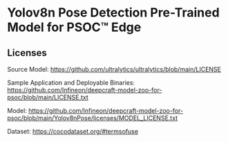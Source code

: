 # Yolov8n Pose Detection Pre-Trained Model for PSOC™ Edge

## Licenses

Source Model: https://github.com/ultralytics/ultralytics/blob/main/LICENSE

Sample Application and Deployable Binaries: https://github.com/Infineon/deepcraft-model-zoo-for-psoc/blob/main/LICENSE.txt

Model: https://github.com/Infineon/deepcraft-model-zoo-for-psoc/blob/main/Yolov8nPose/licenses/MODEL_LICENSE.txt

Dataset: https://cocodataset.org/#termsofuse